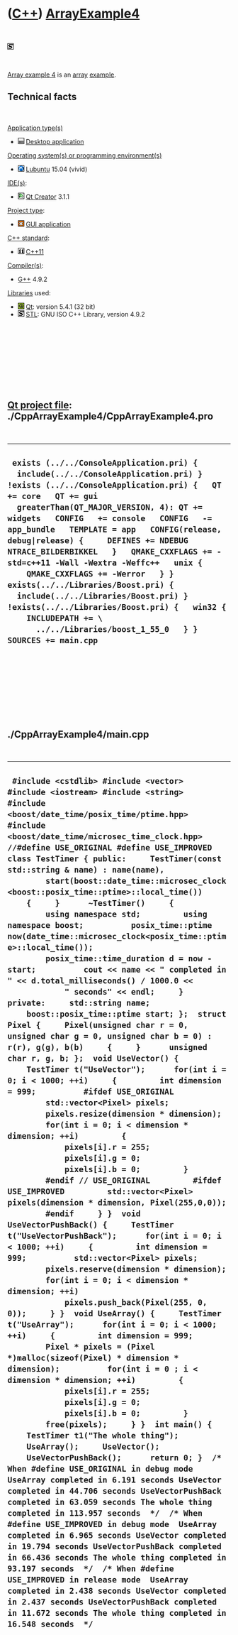 
 

 

 

 

 

([C++](Cpp.md)) [ArrayExample4](CppArrayExample4.md)
======================================================

 

![STL](PicStl.png)

 

[Array example 4](CppArrayExample4.md) is an [array](CppArray.md)
[example](CppExample.md).

Technical facts
---------------

 

[Application type(s)](CppApplication.md)

-   ![Desktop](PicDesktop.png) [Desktop
    application](CppDesktopApplication.md)

[Operating system(s) or programming environment(s)](CppOs.md)

-   ![Lubuntu](PicLubuntu.png) [Lubuntu](CppLubuntu.md) 15.04 (vivid)

[IDE(s)](CppIde.md):

-   ![Qt Creator](PicQtCreator.png) [Qt Creator](CppQtCreator.md) 3.1.1

[Project type](CppQtProjectType.md):

-   ![GUI](PicGui.png) [GUI application](CppGuiApplication.md)

[C++ standard](CppStandard.md):

-   ![C++11](PicCpp11.png) [C++11](Cpp11.md)

[Compiler(s)](CppCompiler.md):

-   [G++](CppGpp.md) 4.9.2

[Libraries](CppLibrary.md) used:

-   ![Qt](PicQt.png) [Qt](CppQt.md): version 5.4.1 (32 bit)
-   ![STL](PicStl.png) [STL](CppStl.md): GNU ISO C++ Library, version
    4.9.2

 

 

 

 

 

[Qt project file](CppQtProjectFile.md): ./CppArrayExample4/CppArrayExample4.pro
--------------------------------------------------------------------------------

 

  ----------------------------------------------------------------------------------------------------------------------------------------------------------------------------------------------------------------------------------------------------------------------------------------------------------------------------------------------------------------------------------------------------------------------------------------------------------------------------------------------------------------------------------------------------------------------------------------------------------------------------------------------------------------------------
  ` exists (../../ConsoleApplication.pri) {   include(../../ConsoleApplication.pri) } !exists (../../ConsoleApplication.pri) {   QT += core   QT += gui   greaterThan(QT_MAJOR_VERSION, 4): QT += widgets   CONFIG   += console   CONFIG   -= app_bundle   TEMPLATE = app   CONFIG(release, debug|release) {     DEFINES += NDEBUG NTRACE_BILDERBIKKEL   }   QMAKE_CXXFLAGS += -std=c++11 -Wall -Wextra -Weffc++   unix {     QMAKE_CXXFLAGS += -Werror   } }  exists(../../Libraries/Boost.pri) {   include(../../Libraries/Boost.pri) } !exists(../../Libraries/Boost.pri) {   win32 {     INCLUDEPATH += \       ../../Libraries/boost_1_55_0   } }  SOURCES += main.cpp`
  ----------------------------------------------------------------------------------------------------------------------------------------------------------------------------------------------------------------------------------------------------------------------------------------------------------------------------------------------------------------------------------------------------------------------------------------------------------------------------------------------------------------------------------------------------------------------------------------------------------------------------------------------------------------------------

 

 

 

 

 

./CppArrayExample4/main.cpp
---------------------------

 

  --------------------------------------------------------------------------------------------------------------------------------------------------------------------------------------------------------------------------------------------------------------------------------------------------------------------------------------------------------------------------------------------------------------------------------------------------------------------------------------------------------------------------------------------------------------------------------------------------------------------------------------------------------------------------------------------------------------------------------------------------------------------------------------------------------------------------------------------------------------------------------------------------------------------------------------------------------------------------------------------------------------------------------------------------------------------------------------------------------------------------------------------------------------------------------------------------------------------------------------------------------------------------------------------------------------------------------------------------------------------------------------------------------------------------------------------------------------------------------------------------------------------------------------------------------------------------------------------------------------------------------------------------------------------------------------------------------------------------------------------------------------------------------------------------------------------------------------------------------------------------------------------------------------------------------------------------------------------------------------------------------------------------------------------------------------------------------------------------------------------------------------------------------------------------------------------------------------------------------------------------------------------------------------------------------------------------------------------------------------------------------------------------------------------------------------------------------------------------------------------------------------------------------------------------------------------------------------------------------------------------------------------------------------------------------------------------------------------------------------------------------------------------------------------------------------------------------------------------------------------------------------------------------------------------------------------------------------------------------------------------------------------------------------------------------------------------------------------------------------------------------------------
  ` #include <cstdlib> #include <vector>  #include <iostream> #include <string>  #include <boost/date_time/posix_time/ptime.hpp> #include <boost/date_time/microsec_time_clock.hpp>  //#define USE_ORIGINAL #define USE_IMPROVED   class TestTimer { public:     TestTimer(const std::string & name) : name(name),         start(boost::date_time::microsec_clock<boost::posix_time::ptime>::local_time())     {     }      ~TestTimer()     {         using namespace std;         using namespace boost;          posix_time::ptime now(date_time::microsec_clock<posix_time::ptime>::local_time());         posix_time::time_duration d = now - start;          cout << name << " completed in " << d.total_milliseconds() / 1000.0 <<             " seconds" << endl;     }  private:     std::string name;     boost::posix_time::ptime start; };  struct Pixel {     Pixel(unsigned char r = 0, unsigned char g = 0, unsigned char b = 0) : r(r), g(g), b(b)     {     }      unsigned char r, g, b; };  void UseVector() {     TestTimer t("UseVector");      for(int i = 0; i < 1000; ++i)     {         int dimension = 999;          #ifdef USE_ORIGINAL         std::vector<Pixel> pixels;         pixels.resize(dimension * dimension);         for(int i = 0; i < dimension * dimension; ++i)         {             pixels[i].r = 255;             pixels[i].g = 0;             pixels[i].b = 0;         }         #endif // USE_ORIGINAL         #ifdef USE_IMPROVED         std::vector<Pixel> pixels(dimension * dimension, Pixel(255,0,0));         #endif     } }  void UseVectorPushBack() {     TestTimer t("UseVectorPushBack");      for(int i = 0; i < 1000; ++i)     {         int dimension = 999;          std::vector<Pixel> pixels;         pixels.reserve(dimension * dimension);          for(int i = 0; i < dimension * dimension; ++i)             pixels.push_back(Pixel(255, 0, 0));     } }  void UseArray() {     TestTimer t("UseArray");      for(int i = 0; i < 1000; ++i)     {         int dimension = 999;          Pixel * pixels = (Pixel *)malloc(sizeof(Pixel) * dimension * dimension);          for(int i = 0 ; i < dimension * dimension; ++i)         {             pixels[i].r = 255;             pixels[i].g = 0;             pixels[i].b = 0;         }          free(pixels);     } }  int main() {     TestTimer t1("The whole thing");      UseArray();     UseVector();     UseVectorPushBack();      return 0; }  /* When #define USE_ORIGINAL in debug mode  UseArray completed in 6.191 seconds UseVector completed in 44.706 seconds UseVectorPushBack completed in 63.059 seconds The whole thing completed in 113.957 seconds  */  /* When #define USE_IMPROVED in debug mode  UseArray completed in 6.965 seconds UseVector completed in 19.794 seconds UseVectorPushBack completed in 66.436 seconds The whole thing completed in 93.197 seconds  */  /* When #define USE_IMPROVED in release mode  UseArray completed in 2.438 seconds UseVector completed in 2.437 seconds UseVectorPushBack completed in 11.672 seconds The whole thing completed in 16.548 seconds  */`
  --------------------------------------------------------------------------------------------------------------------------------------------------------------------------------------------------------------------------------------------------------------------------------------------------------------------------------------------------------------------------------------------------------------------------------------------------------------------------------------------------------------------------------------------------------------------------------------------------------------------------------------------------------------------------------------------------------------------------------------------------------------------------------------------------------------------------------------------------------------------------------------------------------------------------------------------------------------------------------------------------------------------------------------------------------------------------------------------------------------------------------------------------------------------------------------------------------------------------------------------------------------------------------------------------------------------------------------------------------------------------------------------------------------------------------------------------------------------------------------------------------------------------------------------------------------------------------------------------------------------------------------------------------------------------------------------------------------------------------------------------------------------------------------------------------------------------------------------------------------------------------------------------------------------------------------------------------------------------------------------------------------------------------------------------------------------------------------------------------------------------------------------------------------------------------------------------------------------------------------------------------------------------------------------------------------------------------------------------------------------------------------------------------------------------------------------------------------------------------------------------------------------------------------------------------------------------------------------------------------------------------------------------------------------------------------------------------------------------------------------------------------------------------------------------------------------------------------------------------------------------------------------------------------------------------------------------------------------------------------------------------------------------------------------------------------------------------------------------------------------------------------------

 

 

 

 

 

 


